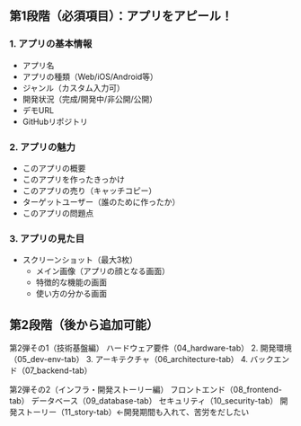## 第1段階（必須項目）：アプリをアピール！

### 1. アプリの基本情報
- アプリ名
- アプリの種類（Web/iOS/Android等）
- ジャンル（カスタム入力可）
- 開発状況（完成/開発中/非公開/公開）
- デモURL
- GitHubリポジトリ

### 2. アプリの魅力
- このアプリの概要
- このアプリを作ったきっかけ
- このアプリの売り（キャッチコピー）
- ターゲットユーザー（誰のために作ったか）
- このアプリの問題点

### 3. アプリの見た目
- スクリーンショット（最大3枚）
  - メイン画像（アプリの顔となる画面）
  - 特徴的な機能の画面
  - 使い方の分かる画面

## 第2段階（後から追加可能）

第2弾その1（技術基盤編）
ハードウェア要件（04_hardware-tab）
2. 開発環境（05_dev-env-tab）
3. アーキテクチャ（06_architecture-tab）
4. バックエンド（07_backend-tab）

第2弾その2（インフラ・開発ストーリー編）
フロントエンド（08_frontend-tab）
データベース（09_database-tab）
セキュリティ（10_security-tab）
開発ストーリー（11_story-tab）←開発期間も入れて、苦労をだしたい


